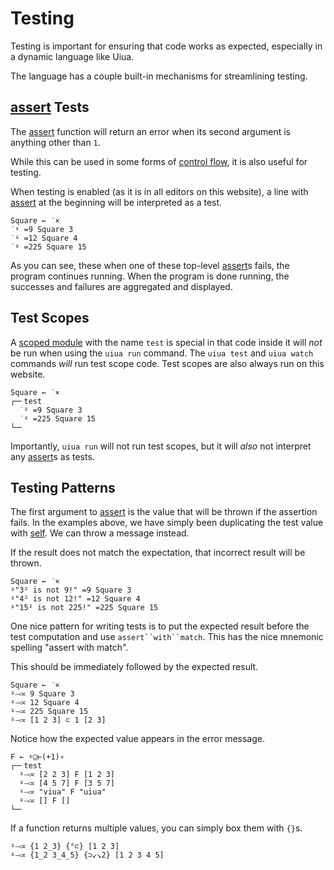 # Testing

Testing is important for ensuring that code works as expected, especially in a dynamic language like Uiua.

The language has a couple built-in mechanisms for streamlining testing.

## [assert](/docs/assert) Tests

The [assert](/docs/assert) function will return an error when its second argument is anything other than `1`.

While this can be used in some forms of [control flow](/tutorial/controlflow), it is also useful for testing.

When testing is enabled (as it is in all editors on this website), a line with [assert](/docs/assert) at the beginning will be interpreted as a test.

```uiua should fail
Square ← ˙×
˙⍤ =9 Square 3
˙⍤ =12 Square 4
˙⍤ =225 Square 15
```

As you can see, these when one of these top-level [assert](/docs/assert)s fails, the program continues running.
When the program is done running, the successes and failures are aggregated and displayed.

## Test Scopes

A [scoped module](/tutorial/modules#scoped-modules) with the name `test` is special in that code inside it will *not* be run when using the `uiua run` command. The `uiua test` and `uiua watch` commands *will* run test scope code. Test scopes are also always run on this website.

```uiua
Square ← ˙×
┌─╴test
  ˙⍤ =9 Square 3
  ˙⍤ =225 Square 15
└─╴
```

Importantly, `uiua run` will not run test scopes, but it will *also* not interpret any [assert](/docs/assert)s as tests.

## Testing Patterns

The first argument to [assert](/docs/assert) is the value that will be thrown if the assertion fails. In the examples above, we have simply been duplicating the test value with [self](/docs/self). We can throw a message instead.

If the result does not match the expectation, that incorrect result will be thrown.

```uiua should fail
Square ← ˙×
⍤"3² is not 9!" =9 Square 3
⍤"4² is not 12!" =12 Square 4
⍤"15² is not 225!" =225 Square 15
```

One nice pattern for writing tests is to put the expected result before the test computation and use `assert``with``match`. This has the nice mnemonic spelling "assert with match".

This should be immediately followed by the expected result.

```uiua should fail
Square ← ˙×
⍤⤙≍ 9 Square 3
⍤⤙≍ 12 Square 4
⍤⤙≍ 225 Square 15
⍤⤙≍ [1 2 3] ⊂ 1 [2 3]
```

Notice how the expected value appears in the error message.

```uiua
F ← ⍣⍜⊢(+1)∘
┌─╴test
  ⍤⤙≍ [2 2 3] F [1 2 3]
  ⍤⤙≍ [4 5 7] F [3 5 7]
  ⍤⤙≍ "viua" F "uiua"
  ⍤⤙≍ [] F []
└─╴
```

If a function returns multiple values, you can simply box them with `{}`s.

```uiua
⍤⤙≍ {1 2_3} {°⊂} [1 2 3]
⍤⤙≍ {1_2 3_4_5} {⊃↙↘2} [1 2 3 4 5]
```